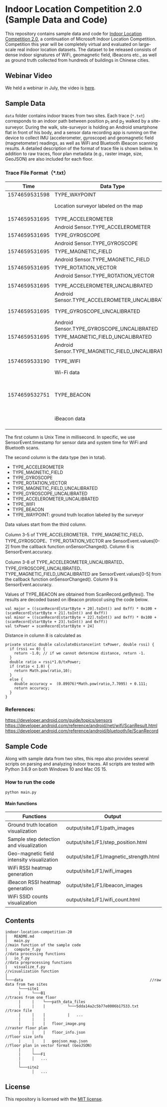 # Indoor Location Competition 2.0 (Sample Data and Code)

This repository contains sample data and code for [Indoor Location Competition 2.0](https://aka.ms/location20), a continuation of Microsoft Indoor Location Competition. Competition this year will be completely virtual and evaluated on large-scale real indoor location datasets. The dataset to be released consists of dense indoor signatures of WiFi, geomagnetic field, iBeacons etc., as well as ground truth collected from hundreds of buildings in Chinese cities. 

## Webinar Video
We held a webinar in July, the video is [here](https://www.youtube.com/watch?v=xt3OzMC-XMU).

## Sample Data

`data` folder contains indoor traces from two sites. Each trace (`*.txt`) corresponds to an indoor path between position p<sub>1</sub> and p<sub>2</sub> walked by a site-surveyor. During the walk, site-surveyor is holding an Android smartphone flat in front of his body, and a sensor data recording app is running on the device to collect IMU (accelerometer, gyroscope) and geomagnetic field (magnetometer) readings, as well as WiFi and Bluetooth iBeacon scanning results. A detailed description of the format of trace file is shown below. In addition to raw traces, floor plan metadata (e.g., raster image, size, GeoJSON) are also included for each floor. 

### Trace File Format（*.txt）

| Time | Data Type                                           | Value                                  |            |       |           |              |            |            |                                 |
|----------------------|-----------------------------------------------------|------------------------------------------|-------------------|--------------|------------------|---------------------|-------------------|-------------------|----------------------------------------|
| 1574659531598        | TYPE\_WAYPOINT                                      | 196\.41757                               | 117\.84907        |              |                  |                     |                   |                   |                                        |
|                      | Location surveyor labeled on the map       | Coordinate x (meter)                             | Coordiante y (meter)     |              |                  |                     |                   |                   |                                        |
|                      |                                                     |                                          |                   |              |                  |                     |                   |                   |                                        |
| 1574659531695        | TYPE\_ACCELEROMETER                                 | \-1\.7085724                             | \-0\.274765       | 16\.657166   | 2                |                     |                   |                   |                                        |
|                      | Android Sensor\.TYPE\_ACCELEROMETER                 | X axis                                   | Y axis            | Z axis       | accuracy         |                     |                   |                   |                                        |
| 1574659531695        | TYPE\_GYROSCOPE                                     | \-0\.3021698                             | 0\.2773285        | 0\.107543945 | 3                |                     |                   |                   |                                        |
|                      | Android Sensor\.TYPE\_GYROSCOPE                     | X axis                                   | Y axis            | Z axis       | accuracy         |                     |                   |                   |                                        |
| 1574659531695        | TYPE\_MAGNETIC\_FIELD                               | 20\.181274                               | 16\.209412        | \-32\.22046  | 3                |                     |                   |                   |                                        |
|                      | Android Sensor\.TYPE\_MAGNETIC\_FIELD               | X axis                                   | Y axis            | Z axis       | accuracy         |                     |                   |                   |                                        |
| 1574659531695        | TYPE\_ROTATION\_VECTOR                              | \-0\.00855688                            | 0\.051367603      | 0\.362504    | 3                |                     |                   |                   |                                        |
|                      | Android Sensor\.TYPE\_ROTATION\_VECTOR              | X axis                                   | Y axis            | Z axis       | accuracy         |                     |                   |                   |                                        |
|                      |                                                     |                                          |                   |              |                  |                     |                   |                   |                                        |
| 1574659531695        | TYPE\_ACCELEROMETER\_UNCALIBRATED                   | \-1\.7085724                             | \-0\.274765       | 16\.657166   | 0\.0             | 0\.0                | 0\.0              | 3                 |                                        |
|                      | Android Sensor\.TYPE\_ACCELEROMETER\_UNCALIBRATED   | X axis                                   | Y axis            | Z axis       | X axis           | Y axis              | Z axis            | accuracy          |                                        |
| 1574659531695        | TYPE\_GYROSCOPE\_UNCALIBRATED                       | \-0\.42333984                            | 0\.20202637       | 0\.09623718  | \-7\.9345703E\-4 | 3\.2043457E\-4      | 4\.119873E\-4     | 3                 |                                        |
|                      | Android Sensor\.TYPE\_GYROSCOPE\_UNCALIBRATED       | X axis                                   | Y axis            | Z axis       | X axis           | Y axis              | Z axis            | accuracy          |                                        |
| 1574659531695        | TYPE\_MAGNETIC\_FIELD\_UNCALIBRATED                 | \-29\.830933                             | \-26\.36261       | \-300\.3006  | \-50\.012207     | \-42\.57202         | \-268\.08014      | 3                 |                                        |
|                      | Android Sensor\.TYPE\_MAGNETIC\_FIELD\_UNCALIBRATED | X axis                                   | Y axis            | Z axis       | X axis           | Y axis              | Z axis            | accuracy          |                                        |
|                      |                                                     |                                          |                   |              |                  |                     |                   |                   |                                        |
| 1574659533190        | TYPE\_WIFI                                          | intime\_free                             | 0e:74:9c:a7:b2:e4 | \-43         | 5805             | 1574659532305       |                   |                   |                                        |
|                      | Wi\-Fi data                                         | ssid                                     | bssid             | RSSI         | frequency        | last seen timestamp |                   |                   |                                        |
|                      |                                                     |                                          |                   |              |                  |                     |                   |                   |                                        |
| 1574659532751        | TYPE\_BEACON                                        | FDA50693\-A4E2\-4FB1\-AFCF\-C6EB07647825 | 10073             | 61418        | \-65             | \-82                | 5\.50634293288929 | 6B:11:4C:D1:29:F2 | 1574659532751                          |
|                      | iBeacon data                                        | UUID                                     | MajorID           | MinorID      | Tx Power         | RSSI                | Distance          | MAC Address       | same with Unix time, padding data |


The first column is Unix Time in millisecond. In specific, we use SensorEvent.timestamp for sensor data and system time for WiFi and Bluetooth scans. 

The second column is the data type (ten in total).
* TYPE_ACCELEROMETER
* TYPE_MAGNETIC_FIELD
* TYPE_GYROSCOPE
* TYPE_ROTATION_VECTOR
* TYPE_MAGNETIC_FIELD_UNCALIBRATED
* TYPE_GYROSCOPE_UNCALIBRATED
* TYPE_ACCELEROMETER_UNCALIBRATED
* TYPE_WIFI
* TYPE_BEACON
* TYPE_WAYPOINT: ground truth location labeled by the surveyor

Data values start from the third column. 

Column 3-5 of TYPE_ACCELEROMETER、TYPE_MAGNETIC_FIELD、TYPE_GYROSCOPE、TYPE_ROTATION_VECTOR are SensorEvent.values[0-2] from the callback function onSensorChanged(). Column 6 is SensorEvent.accuracy.

Column 3-8 of TYPE_ACCELEROMETER_UNCALIBRATED、TYPE_GYROSCOPE_UNCALIBRATED、TYPE_MAGNETIC_FIELD_UNCALIBRATED are SensorEvent.values[0-5] from the callback function onSensorChanged(). Column 9 is SensorEvent.accuracy.

Values of TYPE_BEACON are obtained from ScanRecord.getBytes(). The results are decoded based on iBeacon protocol using the code below. 
```
val major = ((scanRecord[startByte + 20].toInt() and 0xff) * 0x100 + (scanRecord[startByte + 21].toInt() and 0xff))
val minor = ((scanRecord[startByte + 22].toInt() and 0xff) * 0x100 + (scanRecord[startByte + 23].toInt() and 0xff))
val txPower = scanRecord[startByte + 24]
```
Distance in column 8 is calculated as 
```
private static double calculateDistance(int txPower, double rssi) {
  if (rssi == 0) {
    return -1.0; // if we cannot determine distance, return -1.
  }
  double ratio = rssi*1.0/txPower;
  if (ratio < 1.0) {
    return Math.pow(ratio,10);
  }
  else {
    double accuracy =  (0.89976)*Math.pow(ratio,7.7095) + 0.111;
    return accuracy;
  }
}
```

### References:  
https://developer.android.com/guide/topics/sensors  
https://developer.android.com/reference/android/net/wifi/ScanResult.html  
https://developer.android.com/reference/android/bluetooth/le/ScanRecord



## Sample Code

Along with sample data from two sites, this repo also provides several scripts on parsing and analyzing indoor traces. All scripts are tested with Python 3.6.9 on both Windows 10 and Mac OS 15. 

### How to run the code
`python main.py`

#### Main functions

| Functions                                     | Output                                      |
|-----------------------------------------------|---------------------------------------------|
| Ground truth location visualization           | output/site1/F1/path_images                 |
| Sample step detection and visualization       | output/site1/F1/step_position.html          |
| Geo-magnetic field intensity visualization    | output/site1/F1/magnetic_strength.html      |
| WiFi RSSI heatmap generation                  | output/site1/F1/wifi_images                 |
| iBeacon RSSI heatmap generation               | output/site1/F1/ibeacon_images              |
| WiFi SSID counts visualization                | output/site1/F1/wifi_count.html             |


## Contents
```
indoor-location-competition-20
│   README.md
│   main.py                                                      //main function of the sample code
|   compute_f.py                                                 //data processing functions
|   io_f.py                                                      //data preprocessing functions
|   visualize_f.py                                               //visualization function
│
└───data                                                         //raw data from two sites
      └───site1
      |     └───B1                                               //traces from one floor
      |     |    └───path_data_files                             
      |     |    |          └───5dda14a2c5b77e0006b17533.txt     //trace file
      |     |    |          |   ...
      |     |    |
      |     |    |   floor_image.png                             //raster floor plan
      |     |    |   floor_info.json                             //floor size info
      |     |    |   geojson_map.json                            //floor plan in vector format (GeoJSON)
      |     |
      |     └───F1
      |     │   ...
      |
      └───site2
            │   ...
```


## License

This repository is licensed with the [MIT license](./LICENSE).

